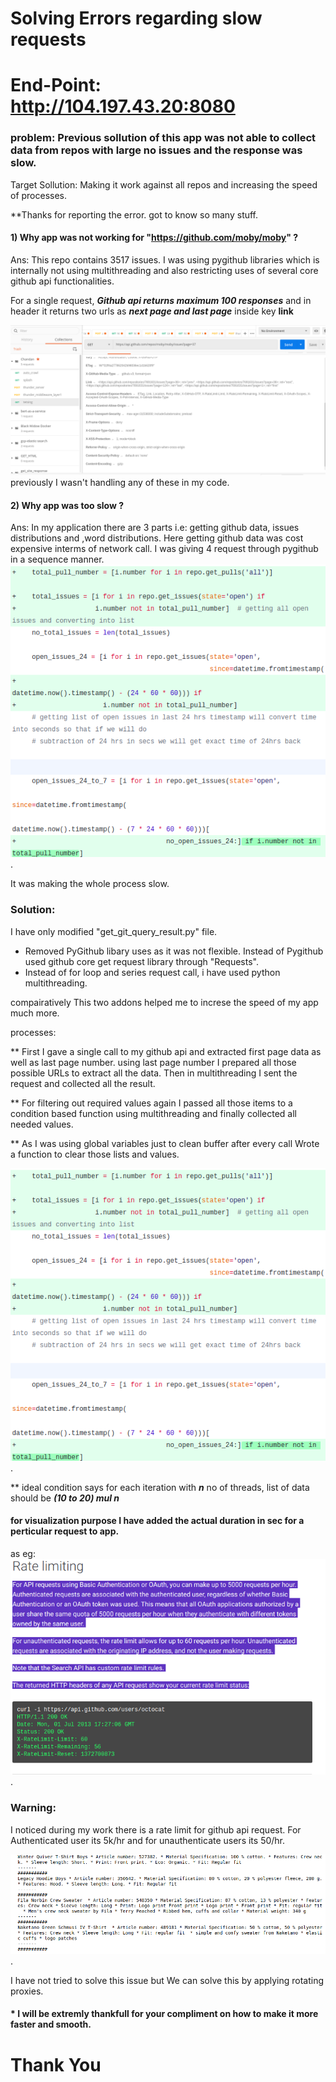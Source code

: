 # Solving Errors regarding slow requests
# End-Point: http://104.197.43.20:8080

### problem: Previous sollution of this app was not able to collect data from repos with large no issues and the response was slow.
Target Sollution: Making it work against all repos and increasing the speed of processes.

**Thanks for reporting the error. got to know so many stuff.

#### 1) Why app was not working for "https://github.com/moby/moby" ?

Ans: This repo contains 3517 issues. I was using pygithub libraries which is internally not using multithreading and also restricting uses of several core github api functionalities.

For a single request, ***Github api returns maximum 100 responses*** and in header it returns two urls as ***next page and last page*** inside key **link**

![#](screenshot_images/t1.png "check link key")
previously I wasn't handling any of these in my code. 

#### 2) Why app was too slow ?

Ans: In my application there are 3 parts i.e: getting github data, issues distributions and ,word distributions. Here getting github data was cost expensive interms of network call.
I was giving 4 request through pygithub in a sequence manner.
![#](screenshot_images/t2.png "previus api call").

It was making the whole process slow.


### Solution:
I have only modified "get_git_query_result.py" file.
* Removed PyGithub libary uses as it was not flexible. Instead of Pygithub used github core get request library through "Requests".
* Instead of for loop and series request call, i have used python multithreading.

compairatively This two addons helped me to increse the speed of my app much more.

processes:

** First I gave a single call to my github api and extracted first page data as well as last page number.
    using last page number I prepared all those possible URLs to extract all the data. Then in multithreading I sent the request and collected all the result.
    
** For filtering out required values again I passed all those items to a condition based function using multithreading and finally collected all needed values.

** As I was using global variables just to clean buffer after every call Wrote a function to clear those lists and values.


![#](screenshot_images/t2.png "multithreading").

** ideal condition says for each iteration with ***n*** no of threads, list of data should be ***(10 to 20) mul n***



#### for visualization purpose I have added the actual duration in sec for a perticular request to app.
as eg:
![#](screenshot_images/t6.png "request example").



### Warning:
I noticed during my work there is a rate limit for github api request. For Authenticated user its 5k/hr and for unauthenticate users its 50/hr.

![#](screenshot_images/t5.png "requests rate limit").

I have not tried to solve this issue but We can solve this by applying rotating proxies.


#### * I will be extremly thankfull for your compliment on how to make it more faster and smooth.


# Thank You
